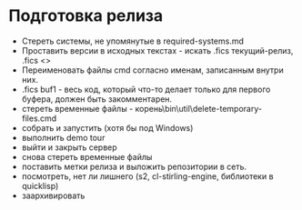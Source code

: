 Подготовка релиза
==============

- Стереть системы, не упомянутые в required-systems.md
- Проставить версии в исходных текстах - искать .fics текущий-релиз, .fics <<TRUNK>>
- Переименовать файлы cmd согласно именам, записанным внутри них. 
- .fics buf1 - весь код, который что-то делает только для первого буфера, должен быть закомментарен.
- стереть временные файлы - корень\bin\util\delete-temporary-files.cmd
- собрать и запустить (хотя бы под Windows)
- выполнить demo tour
- выйти и закрыть сервер
- снова стереть временные файлы
- поставить метки релиза и выложить репозитории в сеть.
- посмотреть, нет ли лишнего (s2, cl-stirling-engine, библиотеки в quicklisp)
- заархивировать

